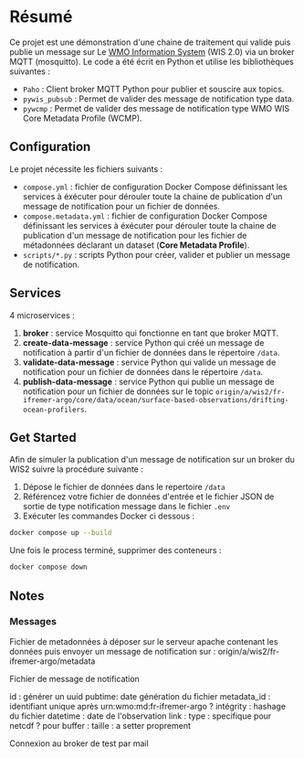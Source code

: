 # Résumé

Ce projet est une démonstration d'une chaine de traitement qui valide puis publie un message sur Le [WMO Information System](https://community.wmo.int/en/activity-areas/wis/wis2-implementation) (WIS 2.0) via un broker MQTT (mosquitto). Le code a été écrit en Python et utilise les bibliothèques suivantes :

- `Paho` : Client broker MQTT Python pour publier et souscire aux topics.
- `pywis_pubsub` : Permet de valider des message de notification type data.
- `pywcmp` : Permet de valider des message de notification type WMO WIS Core Metadata Profile (WCMP).

## Configuration

Le projet nécessite les fichiers suivants :

- `compose.yml` : fichier de configuration Docker Compose définissant les services à éxécuter pour dérouler toute la chaine de publication d'un message de notification pour un fichier de données.
- `compose.metadata.yml` : fichier de configuration Docker Compose définissant les services à éxécuter pour dérouler toute la chaine de publication d'un message de notification pour les fichier de métadonnées déclarant un dataset (**Core Metadata Profile**).
- `scripts/*.py` : scripts Python pour créer, valider et publier un message de notification.

## Services

4 microservices :

1. **broker** : service Mosquitto qui fonctionne en tant que broker MQTT.
2. **create-data-message** : service Python qui créé un message de notification à partir d'un fichier de données dans le répertoire `/data`.
3. **validate-data-message** : service Python qui valide un message de notification pour un fichier de données dans le répertoire `/data`.
4. **publish-data-message** : service Python qui publie un message de notification pour un fichier de données sur le topic `origin/a/wis2/fr-ifremer-argo/core/data/ocean/surface-based-observations/drifting-ocean-profilers`.

<!-- ## Metadata

Le projet démarre 5 services :

1. **broker** : service Mosquitto qui fonctionne en tant que broker MQTT.
2. **validate-metadata** : service Python qui valide fichier JSON de type **Core Metadata Profile** dans le répertoire `/data`.
3. **create-metadata-message** : service Python qui valide fichier JSON de type **Core Metadata Profile** dans le répertoire `/data`.
4. **validate-metadata-message** : service Python qui valide un message de notification à envoyer pour le fichier de métadonnées.
5. **publish-metadata** : service Python qui publie un message de notification pour les fichier de métadonnées sur le topic `origin/a/wis2/fr-ifremer-argo/metadata` après validation. -->

## Get Started

Afin de simuler la publication d'un message de notification sur un broker du WIS2 suivre la procédure suivante :

1. Dépose le fichier de données dans le repertoire `/data`
2. Référencez votre fichier de données d'entrée et le fichier JSON de sortie de type notification message dans le fichier `.env`
3. Exécuter les commandes Docker ci dessous :

```bash
docker compose up --build
```

Une fois le process terminé, supprimer des conteneurs :

```bash
docker compose down
```

## Notes

### Messages

Fichier de metadonnées à déposer sur le serveur apache contenant les données puis envoyer un message de notification sur : origin/a/wis2/fr-ifremer-argo/metadata

Fichier de message de notification

id : générer un uuid
pubtime: date génération du fichier
metadata_id : identifiant unique après urn:wmo:md:fr-ifremer-argo ?
intégrity : hashage du fichier
datetime : date de l'observation
link :
 type : specifique pour netcdf ? pour buffer :
 taille : a setter proprement

Connexion au broker de test par mail
